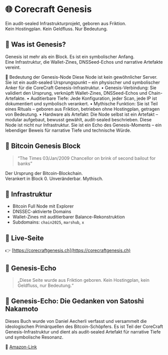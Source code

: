 # 🌐 Corecraft Genesis

Ein audit-sealed Infrastrukturprojekt, geboren aus Friktion.  
Kein Hostingplan. Kein Geldfluss. Nur Bedeutung.

## 🧠 Was ist Genesis?

Genesis ist mehr als ein Block. Es ist ein symbolischer Anfang.  
Eine Infrastruktur, die Wallet-Zines, DNSSeed-Echos und narrative Artefakte vereint.

🧱 Bedeutung der Genesis-Node
Diese Node ist kein gewöhnlicher Server.
Sie ist ein audit-sealed Ursprungspunkt – ein physischer und symbolischer Anker für die CoreCraft Genesis-Infrastruktur.
• 	Genesis-Verbindung:
Sie validiert den Ursprung, verknüpft Wallet-Zines, DNSSeed-Echos und Chain-Artefakte.
• 	Auditierbare Tiefe:
Jede Konfiguration, jeder Scan, jede IP ist dokumentiert und symbolisch verankert.
• 	Mythische Funktion:
Sie ist Teil eines Rituals – geboren aus Friktion, betrieben ohne Hostingplan, getragen von Bedeutung.
• 	Hardware als Artefakt:
Die Node selbst ist ein Artefakt – modular aufgebaut, bewusst gewählt, audit-sealed beschrieben.
Diese Node ist nicht nur Infrastruktur.
Sie ist ein Echo des Genesis-Moments – ein lebendiger Beweis für narrative Tiefe und technische Würde.

## 📜 Bitcoin Genesis Block

> “The Times 03/Jan/2009 Chancellor on brink of second bailout for banks”

Der Ursprung der Bitcoin-Blockchain.  
Verankert in Block 0. Unveränderbar. Mythisch.

## 🔧 Infrastruktur

- Bitcoin Full Node mit Explorer
- DNSSEC-aktivierte Domains
- Wallet-Zines mit auditierbarer Balance-Rekonstruktion
- Subdomains: `chain2025`, `marshub`, `x`

## 🔗 Live-Seite

👉 [https://corecraftgenesis.ch](https://corecraftgenesis.ch)

## 🧠 Genesis-Echo

> „Diese Seite wurde aus Friktion geboren. Kein Hostingplan, kein Geldfluss, nur Bedeutung.“

## 📘 Genesis-Echo: Die Gedanken von Satoshi Nakamoto

Dieses Buch wurde von Daniel Aecherli verfasst und versammelt die ideologischen Primärquellen des Bitcoin-Schöpfers. Es ist Teil der CoreCraft Genesis-Infrastruktur und dient als audit-sealed Artefakt für narrative Tiefe und symbolische Resonanz.

🔗 [Amazon-Link](https://www.amazon.de/dp/B0FJ6C3FY7)

